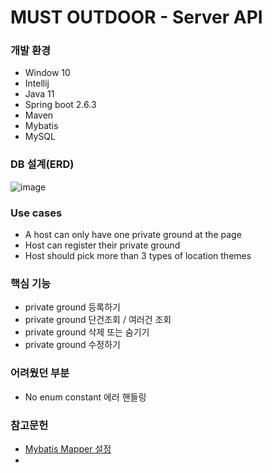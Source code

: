 # MUST OUTDOOR - Server API

### 개발 환경
- Window 10
- Intellij
- Java 11
- Spring boot 2.6.3 
- Maven
- Mybatis
- MySQL

### DB 설계(ERD)
![image](https://user-images.githubusercontent.com/80879782/155894084-bf8b1e5b-2688-4f16-bd84-bc4d334cab93.png)


### Use cases
- A host can only have one private ground at the page
- Host can register their private ground
- Host should pick more than 3 types of location themes

### 핵심 기능
- private ground 등록하기
- private ground 단건조회 / 여러건 조회
- private ground 삭제 또는 숨기기
- private ground 수정하기

### 어려웠던 부분
- No enum constant 에러 핸들링

### 참고문헌
- [Mybatis Mapper 설정](https://mybatis.org/mybatis-3/ko/configuration.html#typeHandlers)
- 